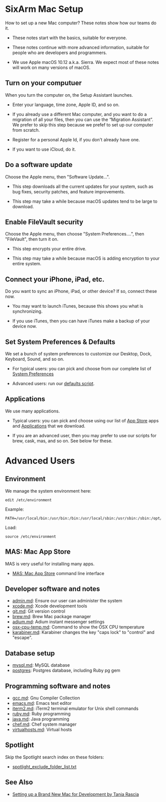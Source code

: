 # SixArm Mac Setup

How to set up a new Mac computer? These notes show how our teams do it.

* These notes start with the basics, suitable for everyone.

* These notes continue with more advanced information, suitable for people who are developers and programmers.

* We use Apple macOS 10.12 a.k.a. Sierra. We expect most of these notes will work on many versions of macOS.


## Turn on your computuer

When you turn the computer on, the Setup Assistant launches.

* Enter your language, time zone, Apple ID, and so on.

* If you already use a different Mac computer, and you want to do a migration of all your files, then you can use the “Migration Assistant”. We prefer to skip this step because we prefef to set up our computer from scratch.

* Register for a personal Apple Id, if you don't already have one.

* If you want to use iCloud, do it.


## Do a software update

Choose the Apple menu, then "Software Update...".

* This step downloads all the current updates for your system, such as bug fixes, security patches, and feature improvements.

* This step may take a while because macOS updates tend to be large to download.


## Enable FileVault security

Choose the Apple menu, then choose "System Preferences....", then "FileVault", then turn it on.

* This step encrypts your entire drive.

* This step may take a while because macOS is adding encryption to your entire system.


## Connect your iPhone, iPad, etc.

Do you want to sync an iPhone, iPad, or other device? If so, connect these now.

* You may want to launch iTunes, because this shows you what is synchronizing.

* If you use iTunes, then you can have iTunes make a backup of your device now.


## Set System Preferences & Defaults

We set a bunch of system preferences to customize our Desktop, Dock, Keyboard, Sound, and so on.

* For typical users: you can pick and choose from our complete list of <a href="notes/system_preferences.md">System Preferences</a>

* Advanced users: run our <a href="bin/defaults.sh">defaults script</a>.


## Applications

We use many applications.

* Typical users: you can pick and choose using our list of <a href="notes/appstore.md">App Store</a> apps and <a href="notes/applications.md">Applications</a> that we download</a>.

* If you are an advanced user, then you may prefer to use our scripts for brew, cask, mas, and so on. See below for these.


# Advanced Users



## Environment

We manage the system environment here:

    edit /etc/environment

Example:

    PATH=/usr/local/bin:/usr/bin:/bin:/usr/local/sbin:/usr/sbin:/sbin:/opt/sm/bin:/opt/sm/pkg/active/bin:/opt/sm/pkg/active/sbin

Load:

    source /etc/environment


## MAS: Mac App Store

MAS is very useful for installing many apps.

  * <a href="notes/mas.md">MAS: Mac App Store</a> command line interface


## Developer software and notes

  * <a href="notes/admin.md">admin.md</a>: Ensure our user can administer the system
  * <a href="notes/xcode.md">xcode.md</a>: Xcode development tools</a>
  * <a href="notes/git.md">git.md</a>: Git version control</a>
  * <a href="notes/brew.md">brew.md</a>: Brew Mac package manager</a>
  * <a href="notes/adium.md">adium.md</a>: Adium instant messenger settings</a>
  * <a href="notes/osx-cpu-temp.md">osx-cpu-temp.md</a>: Command to show the OSX CPU temperature</a>
  * <a href="notes/karabiner.md">karabiner.md</a>: Karabiner changes the key "caps lock" to "control" and "escape".


## Database setup

  * <a href="notes/mysql.md">mysql.md</a>: MySQL database
  * <a href="notes/postgres.md">postgres</a>: Postgres database, including Ruby pg gem</a>


## Programming software and notes

  * <a href="notes/gcc.md">gcc.md</a>: Gnu Compiler Collection
  * <a href="notes/emacs.md">emacs.md</a>: Emacs text editor</a>
  * <a href="notes/iterm2.md">iterm2.md</a>: iTerm2 terminal emulator for Unix shell commands
  * <a href="notes/ruby.md">ruby.md</a>: Ruby programming
  * <a href="notes/java.md">java.md</a>: Java programming
  * <a href="notes/chef.md">chef.md</a>: Chef system manager
  * <a href="notes/virtualhosts.md">virtualhosts.md</a>: Virtual hosts

## Spotlight

Skip the Spotlight search index on these folders:

  * <a href="notes/spotlight_exclude_folder_list.txt">spotlight_exclude_folder_list.txt</a>

## See Also

* [Setting up a Brand New Mac for Development by Tania Rascia](https://www.taniarascia.com/setting-up-a-brand-new-mac-for-development/)
